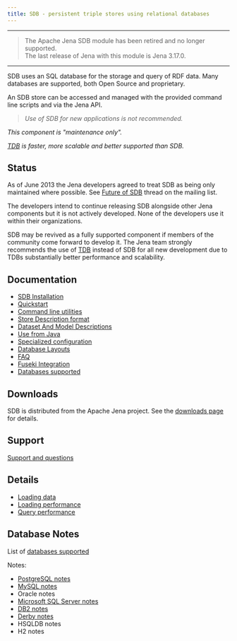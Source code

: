 ```yaml
---
title: SDB - persistent triple stores using relational databases
---
```


----
> The Apache Jena SDB module has been retired and no longer supported.<br/>
> The last release of Jena with this module is Jena 3.17.0.<br/>
----

SDB uses an SQL database for the storage and query of RDF data.
Many databases are supported, both Open Source and proprietary.

An SDB store can be accessed and managed with the provided command
line scripts and via the Jena API.

<blockquote>
<i>
Use of SDB for new applications is not recommended.
</i>
</blockquote>

<i>This component is "maintenance only".</i>

<i>[TDB](../tdb/index.html) is faster, more scalable and better supported
than SDB.</i>

## Status 

As of June 2013 the Jena developers agreed to treat SDB as 
being only maintained where possible. 
See [Future of SDB](http://mail-archives.apache.org/mod_mbox/jena-users/201306.mbox/%3c51B1A7FB.4070601@apache.org%3e) thread on the mailing list.

The developers intend to continue releasing SDB alongside other Jena
components but it is not actively developed.  None of the developers
use it within their organizations.

SDB may be revived as a fully supported component if members of the
community come forward to develop it.  The Jena team strongly recommends
the use of [TDB](../tdb/) instead of SDB for all new development due to
TDBs substantially better performance and scalability.

## Documentation

-   [SDB Installation](installation.html)
-   [Quickstart](quickstart.html)
-   [Command line utilities](commands.html)
-   [Store Description format](store_description.html)
-   [Dataset And Model Descriptions](dataset_description.html)
-   [Use from Java](javaapi.html)
-   [Specialized configuration](configuration.html)
-   [Database Layouts](database_layouts.html)
-   [FAQ](faq.html)
-   [Fuseki Integration](fuseki_integration.html)
-   [Databases supported](databases_supported.html)

## Downloads

SDB is distributed from the Apache Jena project. See the
[downloads page](/download/index.cgi) for details.

## Support

[Support and questions](/help_and_support)

## Details

-   [Loading data](loading_data.html)
-   [Loading performance](loading_performance.html)
-   [Query performance](query_performance.html)

## Database Notes

List of [databases supported](databases_supported.html)

Notes:

-   [PostgreSQL notes](db_notes.html#postgresql)
-   [MySQL notes](db_notes.html#mysql)
-   Oracle notes
-   [Microsoft SQL Server notes](db_notes.html#ms_sql)
-   [DB2 notes](db_notes.html#db2)
-   [Derby notes](db_notes.html#derby)
-   HSQLDB notes
-   H2 notes
